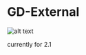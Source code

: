 # GD-External
![alt text](https://github.com/fL0P1337/GD-External/blob/master/GD-Extnernal_sPcW3jLyNc.png?raw=true)

currently for 2.1
